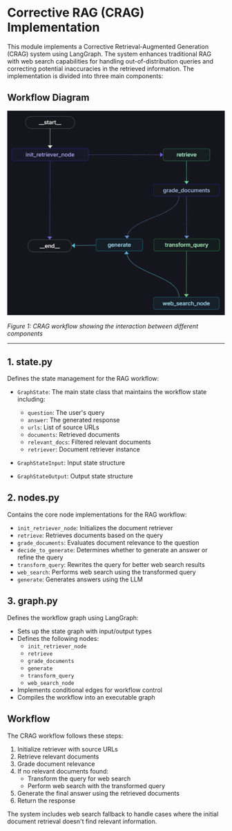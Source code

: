 # Corrective RAG (CRAG) Implementation

This module implements a Corrective Retrieval-Augmented Generation (CRAG) system using LangGraph. The system enhances traditional RAG with web search capabilities for handling out-of-distribution queries and correcting potential inaccuracies in the retrieved information. The implementation is divided into three main components:

## Workflow Diagram

![CRAG Workflow](../../imgs/crag.png)

*Figure 1: CRAG workflow showing the interaction between different components*

---

## 1. state.py

Defines the state management for the RAG workflow:

- `GraphState`: The main state class that maintains the workflow state including:
  - `question`: The user's query
  - `answer`: The generated response
  - `urls`: List of source URLs
  - `documents`: Retrieved documents
  - `relevant_docs`: Filtered relevant documents
  - `retriever`: Document retriever instance

- `GraphStateInput`: Input state structure
- `GraphStateOutput`: Output state structure

## 2. nodes.py

Contains the core node implementations for the RAG workflow:

- `init_retriever_node`: Initializes the document retriever
- `retrieve`: Retrieves documents based on the query
- `grade_documents`: Evaluates document relevance to the question
- `decide_to_generate`: Determines whether to generate an answer or refine the query
- `transform_query`: Rewrites the query for better web search results
- `web_search`: Performs web search using the transformed query
- `generate`: Generates answers using the LLM

## 3. graph.py

Defines the workflow graph using LangGraph:

- Sets up the state graph with input/output types
- Defines the following nodes:
  - `init_retriever_node`
  - `retrieve`
  - `grade_documents`
  - `generate`
  - `transform_query`
  - `web_search_node`
- Implements conditional edges for workflow control
- Compiles the workflow into an executable graph

## Workflow

The CRAG workflow follows these steps:
1. Initialize retriever with source URLs
2. Retrieve relevant documents
3. Grade document relevance
4. If no relevant documents found:
   - Transform the query for web search
   - Perform web search with the transformed query
5. Generate the final answer using the retrieved documents
6. Return the response

The system includes web search fallback to handle cases where the initial document retrieval doesn't find relevant information.
